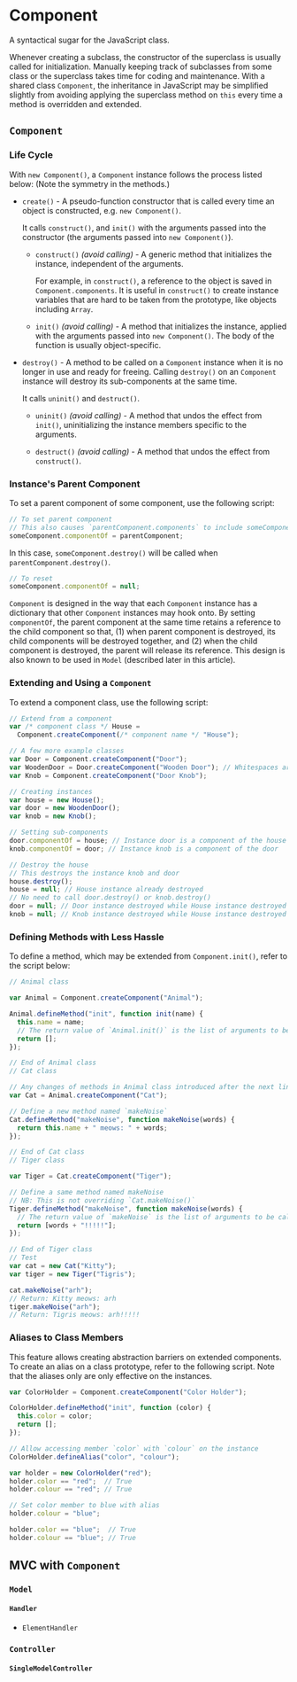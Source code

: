 
# Component

A syntactical sugar for the JavaScript class.

Whenever creating a subclass, the constructor of the superclass is usually called for initialization. Manually keeping track of subclasses from some class or the superclass takes time for coding and maintenance. With a shared class `Component`, the inheritance in JavaScript may be simplified slightly from avoiding applying the superclass method on `this` every time a method is overridden and extended.

## `Component`

### Life Cycle

With `new Component()`, a `Component` instance follows the process listed below: (Note the symmetry in the methods.)

- `create()` - A pseudo-function constructor that is called every time an object is constructed, e.g. `new Component()`.

  It calls `construct()`, and `init()` with the arguments passed into the constructor (the arguments passed into `new Component()`).

  - `construct()` *(avoid calling)* - A generic method that initializes the instance, independent of the arguments.

    For example, in `construct()`, a reference to the object is saved in `Component.components`. It is useful in `construct()` to create instance variables that are hard to be taken from the prototype, like objects including `Array`.

  - `init()` *(avoid calling)* - A method that initializes the instance, applied with the arguments passed into `new Component()`. The body of the function is usually object-specific.

- `destroy()` - A method to be called on a `Component` instance when it is no longer in use and ready for freeing. Calling `destroy()` on an `Component` instance will destroy its sub-components at the same time.

  It calls `uninit()` and `destruct()`.

  - `uninit()` *(avoid calling)* - A method that undos the effect from `init()`, uninitializing the instance members specific to the arguments.

  - `destruct()` *(avoid calling)* - A method that undos the effect from `construct()`.

### Instance's Parent Component

To set a parent component of some component, use the following script:

```JavaScript
// To set parent component
// This also causes `parentComponent.components` to include someComponent
someComponent.componentOf = parentComponent;
```

In this case, `someComponent.destroy()` will be called when `parentComponent.destroy()`.

```JavaScript
// To reset
someComponent.componentOf = null;
```

`Component` is designed in the way that each `Component` instance has a dictionary that other `Component` instances may hook onto. By setting `componentOf`, the parent component at the same time retains a reference to the child component so that, (1) when parent component is destroyed, its child components will be destroyed together, and (2) when the child component is destroyed, the parent will release its reference. This design is also known to be used in `Model` (described later in this article).

### Extending and Using a `Component`

To extend a component class, use the following script:

```JavaScript
// Extend from a component
var /* component class */ House =
  Component.createComponent(/* component name */ "House");

// A few more example classes
var Door = Component.createComponent("Door");
var WoodenDoor = Door.createComponent("Wooden Door"); // Whitespaces are allowed as a component name
var Knob = Component.createComponent("Door Knob");

// Creating instances
var house = new House();
var door = new WoodenDoor();
var knob = new Knob();

// Setting sub-components
door.componentOf = house; // Instance door is a component of the house
knob.componentOf = door; // Instance knob is a component of the door

// Destroy the house
// This destroys the instance knob and door
house.destroy();
house = null; // House instance already destroyed
// No need to call door.destroy() or knob.destroy()
door = null; // Door instance destroyed while House instance destroyed
knob = null; // Knob instance destroyed while House instance destroyed
```

### Defining Methods with Less Hassle

To define a method, which may be extended from `Component.init()`, refer to the script below:

```JavaScript
// Animal class

var Animal = Component.createComponent("Animal");

Animal.defineMethod("init", function init(name) {
  this.name = name;
  // The return value of `Animal.init()` is the list of arguments to be called on `Component.init()`, this functioning like a proxy.
  return [];
});

// End of Animal class
// Cat class

// Any changes of methods in Animal class introduced after the next line will not be effective to the Cat class.
var Cat = Animal.createComponent("Cat");

// Define a new method named `makeNoise`
Cat.defineMethod("makeNoise", function makeNoise(words) {
  return this.name + " meows: " + words;
});

// End of Cat class
// Tiger class

var Tiger = Cat.createComponent("Tiger");

// Define a same method named makeNoise
// NB: This is not overriding `Cat.makeNoise()`
Tiger.defineMethod("makeNoise", function makeNoise(words) {
  // The return value of `makeNoise` is the list of arguments to be called on the `makeNoise` method of the superclass, this functioning like a proxy.
  return [words + "!!!!!"];
});

// End of Tiger class
// Test
var cat = new Cat("Kitty");
var tiger = new Tiger("Tigris");

cat.makeNoise("arh");
// Return: Kitty meows: arh
tiger.makeNoise("arh");
// Return: Tigris meows: arh!!!!!
```

### Aliases to Class Members

This feature allows creating abstraction barriers on extended components. To create an alias on a class prototype, refer to the following script. Note that the aliases only are only effective on the instances.

```JavaScript
var ColorHolder = Component.createComponent("Color Holder");

ColorHolder.defineMethod("init", function (color) {
  this.color = color;
  return [];
});

// Allow accessing member `color` with `colour` on the instance
ColorHolder.defineAlias("color", "colour");

var holder = new ColorHolder("red");
holder.color == "red";  // True
holder.colour == "red"; // True

// Set color member to blue with alias
holder.colour = "blue";

holder.color == "blue";  // True
holder.colour == "blue"; // True
```

## MVC with `Component`

### `Model`

#### `Handler`

- `ElementHandler`

### `Controller`

#### `SingleModelController`
